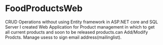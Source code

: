 # FoodProductsWeb
CRUD Operations without using Entity framework in ASP.NET core and SQL Server
I created Web Application for Product management in which to get all current products and soon to be released products.can Add/Modify Prodcts.
Manage usess to sign email address(mailinglist).
